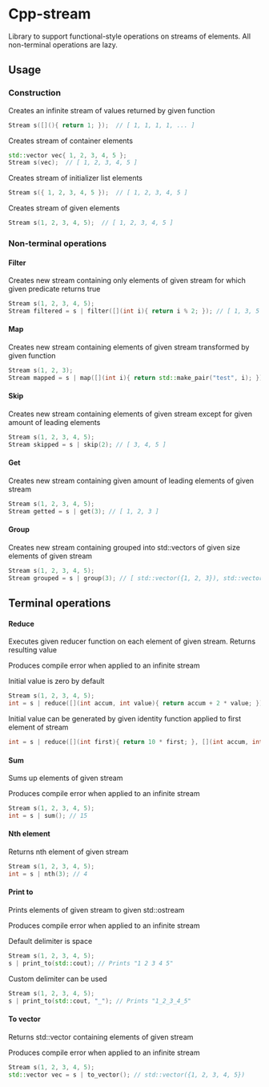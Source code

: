 # Cpp-stream
Library to support functional-style operations on streams of elements.
All non-terminal operations are lazy.

## Usage

### Construction

Creates an infinite stream of values returned by given function
```cpp
Stream s([](){ return 1; });  // [ 1, 1, 1, 1, ... ]
```
Creates stream of container elements
```cpp
std::vector vec{ 1, 2, 3, 4, 5 };
Stream s(vec);  // [ 1, 2, 3, 4, 5 ]
```
Creates stream of initializer list elements
```cpp
Stream s({ 1, 2, 3, 4, 5 });  // [ 1, 2, 3, 4, 5 ]
```
Creates stream of given elements
```cpp
Stream s(1, 2, 3, 4, 5);  // [ 1, 2, 3, 4, 5 ]
```
### Non-terminal operations
#### Filter
Creates new stream containing only elements of given stream for which given predicate returns true
```cpp
Stream s(1, 2, 3, 4, 5);
Stream filtered = s | filter([](int i){ return i % 2; }); // [ 1, 3, 5 ]
```
#### Map
Creates new stream containing elements of given stream transformed by given function
```cpp
Stream s(1, 2, 3);
Stream mapped = s | map([](int i){ return std::make_pair("test", i); }); // [ pair("test", 1), pair("test", 2), pair("test", 3) ]
```
#### Skip
Creates new stream containing elements of given stream except for given amount of leading elements
```cpp
Stream s(1, 2, 3, 4, 5);
Stream skipped = s | skip(2); // [ 3, 4, 5 ]
```
#### Get
Creates new stream containing given amount of leading elements of given stream
```cpp
Stream s(1, 2, 3, 4, 5);
Stream getted = s | get(3); // [ 1, 2, 3 ]
```
#### Group
Creates new stream containing grouped into std::vectors of given size elements of given stream
```cpp
Stream s(1, 2, 3, 4, 5);
Stream grouped = s | group(3); // [ std::vector({1, 2, 3}), std::vector({4, 5}) ]
```

## Terminal operations

#### Reduce
Executes given reducer function on each element of given stream. Returns resulting value

Produces compile error when applied to an infinite stream

Initial value is zero by default
```cpp
Stream s(1, 2, 3, 4, 5);
int = s | reduce([](int accum, int value){ return accum + 2 * value; }); // 30
```
Initial value can be generated by given identity function applied to first element of stream
```cpp
int = s | reduce([](int first){ return 10 * first; }, [](int accum, int value){ return accum + 2 * value; }); // 38
```
#### Sum
Sums up elements of given stream

Produces compile error when applied to an infinite stream
```cpp
Stream s(1, 2, 3, 4, 5);
int = s | sum(); // 15
```
#### Nth element
Returns nth element of given stream
```cpp
Stream s(1, 2, 3, 4, 5);
int = s | nth(3); // 4
```
#### Print to
Prints elements of given stream to given std::ostream

Produces compile error when applied to an infinite stream

Default delimiter is space
```cpp
Stream s(1, 2, 3, 4, 5);
s | print_to(std::cout); // Prints "1 2 3 4 5"
```
Custom delimiter can be used
```cpp
Stream s(1, 2, 3, 4, 5);
s | print_to(std::cout, "_"); // Prints "1_2_3_4_5"
```
#### To vector
Returns std::vector containing elements of given stream

Produces compile error when applied to an infinite stream
```cpp
Stream s(1, 2, 3, 4, 5);
std::vector vec = s | to_vector(); // std::vector({1, 2, 3, 4, 5})
```
